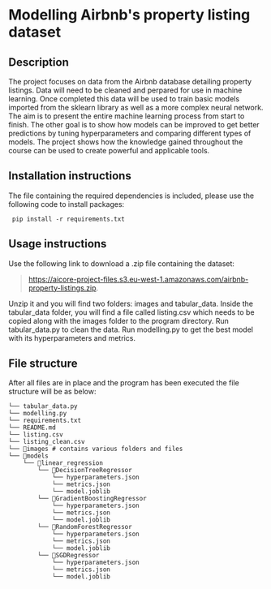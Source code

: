 # Modelling Airbnb's property listing dataset

## Description
The project focuses on data from the Airbnb database detailing property listings. Data will need to be cleaned and perpared for use in machine learning. Once completed this data will be used to train basic models imported from the sklearn library as well as a more complex neural network. The aim is to present the entire machine learning process from start to finish. The other goal is to show how models can be improved to get better predictions by tuning hyperparameters and comparing different types of models.
The project shows how the knowledge gained throughout the course can be used to create powerful and applicable tools.

## Installation instructions
The file containing the required dependencies is included, please use the following code to install packages:
```
 pip install -r requirements.txt
```
## Usage instructions
Use the following link to download a .zip file containing the dataset:
>https://aicore-project-files.s3.eu-west-1.amazonaws.com/airbnb-property-listings.zip.

Unzip it and you will find two folders: images and tabular_data. Inside the tabular_data folder, you will find a file called listing.csv which needs to be copied along with the images folder to the program directory.
Run tabular_data.py to clean the data.
Run modelling.py to get the best model with its hyperparameters and metrics.

## File structure
After all files are in place and the program has been executed the file structure will be as below:
```
└── tabular_data.py
└── modelling.py
└── requirements.txt
└── README.md
└── listing.csv
└── listing_clean.csv
└── 📁images # contains various folders and files
└── 📁models
    └── 📁linear_regression
        └── 📁DecisionTreeRegressor
            └── hyperparameters.json
            └── metrics.json
            └── model.joblib
        └── 📁GradientBoostingRegressor
            └── hyperparameters.json
            └── metrics.json
            └── model.joblib
        └── 📁RandomForestRegressor
            └── hyperparameters.json
            └── metrics.json
            └── model.joblib
        └── 📁SGDRegressor
            └── hyperparameters.json
            └── metrics.json
            └── model.joblib
```
